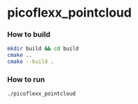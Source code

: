 # picoflexx_pointcloud

### How to build
```bash
mkdir build && cd build
cmake ..
cmake --build .
```

### How to run
```bash
./picoflexx_pointcloud
```
